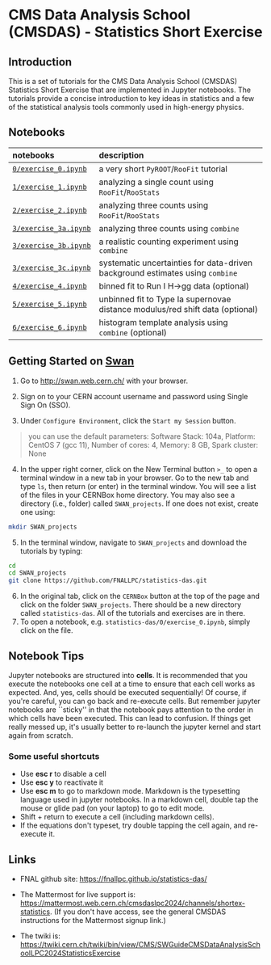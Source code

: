 # CMS Data Analysis School (CMSDAS) - Statistics Short Exercise

## Introduction

This is a set of tutorials for the CMS Data Analysis School (CMSDAS) Statistics Short Exercise that are implemented in Jupyter notebooks. The tutorials provide a concise introduction to key ideas in statistics and a few of the statistical analysis tools commonly used in high-energy physics.

## Notebooks

| __notebooks__   | __description__     |
| :---          | :---        |
| [`0/exercise_0.ipynb`](0/exercise_0.ipynb) | a very short `PyROOT`/`RooFit` tutorial | 
| [`1/exercise_1.ipynb`](1/exercise_1.ipynb) | analyzing a single count using `RooFit`/`RooStats`  |
| [`2/exercise_2.ipynb`](2/exercise_2.ipynb) | analyzing three counts using `RooFit`/`RooStats` |
| [`3/exercise_3a.ipynb`](3/exercise_3a.ipynb) | analyzing three counts using `combine` | 
| [`3/exercise_3b.ipynb`](3/exercise_3b.ipynb) | a realistic counting experiment using `combine` | 
| [`3/exercise_3c.ipynb`](3/exercise_3c.ipynb) | systematic uncertainties for data-driven background estimates using `combine` |
| [`4/exercise_4.ipynb`](4/exercise_4.ipynb) | binned fit to Run I H->gg data (optional) | 
| [`5/exercise_5.ipynb`](5/exercise_5.ipynb) | unbinned fit to Type Ia supernovae distance modulus/red shift data (optional) |
| [`6/exercise_6.ipynb`](6/exercise_6.ipynb) | histogram template analysis using `combine` (optional) |
 
## Getting Started on [Swan](http://swan.web.cern.ch/)

<!-- We will be using the Vanderbilt JupyterHub.

*Hint!* You may want to open this link in a new tab so that you can refer to these instructions for the next steps.

Point your browser to: [https://jupyter.accre.vanderbilt.edu/](https://jupyter.accre.vanderbilt.edu/)

If this is the first time using this JupyterHub, you should see:

![](https://github.com/FNALLPC/statistics-das/raw/master/vanderbilt.png){: width="80%" .image-with-shadow}


Click the "Sign in with Jupyter ACCRE" button. On the following page, select CERN as your identity provider and click the "Log On" button. Then, enter your CERN credentials or use your CERN grid certificate to autheticate.

To start a new session, make sure the following drop-down options are selected:

- Select a Docker image: Default ACCRE Image v5
- Select a container size: 1 Core, 2GB RAM, 4 day timeout

Then click the orange Spawn button. Now you should see the JupyterHub home directory. Click on "New" then "Terminal" in the top right to launch a new terminal.

![](https://github.com/FNALLPC/statistics-das/raw/master/new_terminal.png){: width="29%" .image-with-shadow} -->

1. Go to <http://swan.web.cern.ch/> with your browser.

2. Sign on to your CERN account username and password using Single Sign On (SSO). 

3. Under `Configure Environment`, click the `Start my Session` button. 
> 
> you can use the default parameters: Software Stack: 104a, Platform: CentOS 7 (gcc 11), Number of cores: 4, Memory: 8 GB, Spark cluster: None
4. In the upper right corner, click on the New Terminal button `>_` to open a terminal window in a new tab in your browser. Go to the new tab and type `ls`, then return (or enter) in the terminal window. You will see a list of the files in your CERNBox home directory. You may also see a directory (i.e., folder) called `SWAN_projects`. If one does not exist, create one using:
```bash
mkdir SWAN_projects
```

5. In the terminal window, navigate to `SWAN_projects` and download the tutorials by typing:
```bash
cd
cd SWAN_projects
git clone https://github.com/FNALLPC/statistics-das.git
```
6. In the original tab, click on the `CERNBox` button at the top of the page and click on the folder `SWAN_projects`. There should be a new directory called `statistics-das`. All of the tutorials and exercises are in there.
7. To open a notebook, e.g. `statistics-das/0/exercise_0.ipynb`, simply click on the file.

## Notebook Tips
Jupyter notebooks are structured into **cells**. It is recommended that you execute the notebooks one cell at a time to ensure that each cell works as expected. And, yes, cells should be executed sequentially! Of course, if you're careful, you can go back and re-execute cells. But remember jupyter notebooks are ``sticky'' in that the notebook pays attention to the order in which cells have been executed. This can lead to confusion. If things get really messed up, it's usually better to re-launch the jupyter kernel and start again from scratch.

### Some useful shortcuts
- Use **esc r** to disable a cell
- Use **esc y** to reactivate it
- Use **esc m** to go to markdown mode. Markdown is the typesetting language used in jupyter notebooks. In a markdown cell, double tap the mouse or glide pad (on your laptop) to go to edit mode.
- Shift + return to execute a cell (including markdown cells).
- If the equations don't typeset, try double tapping the cell again, and re-execute it.

## Links

- FNAL github site: <https://fnallpc.github.io/statistics-das/>

<!-- The indico page is: [https://indico.cern.ch/e/cmsdas2023](https://indico.cern.ch/e/cmsdas2023) -->

- The Mattermost for live support is: <https://mattermost.web.cern.ch/cmsdaslpc2024/channels/shortex-statistics>. (If you don't have access, see the general CMSDAS instructions for the Mattermost signup link.)

- The twiki is: <https://twiki.cern.ch/twiki/bin/view/CMS/SWGuideCMSDataAnalysisSchoolLPC2024StatisticsExercise>


